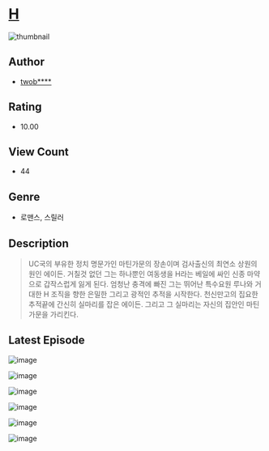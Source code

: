 # [H](https://comic.naver.com/bestChallenge/list?titleId=810273)
![thumbnail](https://image-comic.pstatic.net/user_contents_data/challenge_comic/2023/05/23/325051/upload_3976740289257878584_480x623.jpeg)

## Author
- [twob****](https://comic.naver.com/artistTitle?id=325051)

## Rating
- 10.00

## View Count
- 44

## Genre
- 로맨스, 스릴러

## Description
> UC국의 부유한 정치 명문가인 마틴가문의 장손이며 검사출신의 최연소 상원의원인 에이든. 거칠것 없던 그는 하나뿐인 여동생을 H라는 베일에 싸인 신종 마약으로 갑작스럽게 잃게 된다. 엄청난 충격에 빠진 그는 뛰어난 특수요원 루나와 거대한 H 조직을 향한 은밀한 그리고 광적인 추적을 시작한다. 천신만고의 집요한 추적끝에 간신히 실마리를 잡은 에이든. 그리고 그 실마리는 자신의 집안인 마틴 가문을 가리킨다.


## Latest Episode
![image](https://image-comic.pstatic.net/user_contents_data/challenge_comic/2023/05/23/325051/upload_7077799761782399286.jpeg)

![image](https://image-comic.pstatic.net/user_contents_data/challenge_comic/2023/05/23/325051/upload_3834877997087862886.jpeg)

![image](https://image-comic.pstatic.net/user_contents_data/challenge_comic/2023/05/23/325051/upload_3977296603523594553.jpeg)

![image](https://image-comic.pstatic.net/user_contents_data/challenge_comic/2023/05/23/325051/upload_3688504394173802037.jpeg)

![image](https://image-comic.pstatic.net/user_contents_data/challenge_comic/2023/05/23/325051/upload_3906928976001065785.jpeg)

![image](https://image-comic.pstatic.net/user_contents_data/challenge_comic/2023/05/23/325051/upload_7306587052641890404.jpeg)
